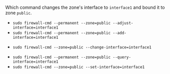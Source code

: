 Which command changes the zone's interface  to `interface1` and bound it to zone `public`. 

* `sudo firewall-cmd --permanent --zone=public --adjust-interface=interface1`
* `sudo firewall-cmd --permanent --zone=public --add-interface=interface1`
+ `sudo firewall-cmd --zone=public --change-interface=interface1`
* `sudo firewall-cmd --permanent --zone=public --query-interface=interface1`
* `sudo firewall-cmd --zone=public --set-interface=interface1`

